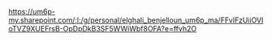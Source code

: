 https://um6p-my.sharepoint.com/:l:/g/personal/elghali_benjelloun_um6p_ma/FFvIFzUiiOVIoTVZ9XUEFrsB-OpDpDkB3SF5WWiWbf8OFA?e=ffvh2O
